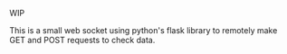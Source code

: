 WIP

This is a small web socket using python's flask library to remotely make GET and POST requests to check data.
